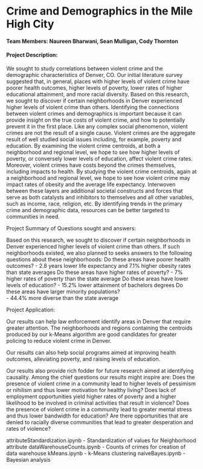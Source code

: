 # Crime and Demographics in the Mile High City
#### Team Members: Naureen Bharwani, Sean Mulligan, Cody Thornton

#### Project Description:

We sought to study correlations between violent crime and the demographic characteristics of Denver, CO. Our initial literature survey suggested that, in general, places with
higher levels of violent crime have poorer health outcomes, higher levels of poverty, lower rates of higher educational attainment, and more racial diversity. Based on this 
research, we sought to discover if certain neighborhoods in Denver experienced higher levels of violent crime than others.
Identifying the connections between violent crimes and demographics is important because it can provide insight on the true costs of violent crime, and how to potentially prevent
it in the first place.	Like any complex social phenomenon,  violent crimes are not the result of a single cause.  Violent crimes are the aggregate result of well studied social
issues including, for example,  poverty and education.  By examining the violent crime centroids, at both a neighborhood and regional level, we hope to see how higher levels of 
poverty, or conversely lower levels of education, affect violent crime rates.  Moreover, violent crimes have costs beyond the crimes themselves, including impacts to health.  By
studying the violent crime centroids, again at a neighborhood and regional level, we hope to see how violent crime may impact rates of obesity and the average life expectancy.
Interwoven between these layers are additional societal constructs and forces that serve as both catalysts and inhibitors to themselves and all other variables, such as income,
race, religion, etc.  By identifying trends in the primary crime and demographic data,  resources can be better targeted to communities in need.


Project Summary of Questions sought and answers:

Based on this research, we sought to discover if certain neighborhoods in Denver experienced higher levels of violent crime than others. If such neighborhoods existed, 
we also planned to seeks answers to the following questions about these neighborhoods:
    Do these areas have poorer health outcomes?
            - 2.8 years lower life expectancy and 7.1% higher obesity rates than state averages
    Do these areas have higher rates of poverty?
            - 7% higher rates of poverty than the state average
    Do these areas have lower levels of education?
            - 15.2% lower attainment of bachelors degrees
    Do these areas have larger minority populations?  
            - 44.4% more diverse than the state average 
            
            
Project Application:

Our results can help law enforcement identify areas in Denver that require greater attention. The neighborhoods and regions containing the centroids produced by our k-Means
algorithm are good candidates for greater policing to reduce violent crime in Denver. 

Our results can also help social programs aimed at improving health outcomes, alleviating poverty, and raising levels of education. 

Our results also provide rich fodder for future research aimed at identifying causality. Among the chief questions our results might inspire are: 
Does the presence of violent crime in a community lead to higher levels of pessimism or nihilism and thus lower motivation for healthy living?
Does lack of employment opportunities yield higher rates of poverty and a higher likelihood to be involved in criminal activities that result in violence?
Does the presence of violent crime in a community lead to greater mental stress and thus lower bandwidth for education?
Are there opportunities that are denied to racially diverse communities that lead to greater desperation and rates of violence?



attributeStandardization.ipynb - Standardization of values for Neighborhood attribute
dataWarehouseCounts.ipynb - Counts of crimes for creation of data warehouse
kMeans.ipynb - k-Means clustering
naiveBayes.ipynb - Bayesian analysis
